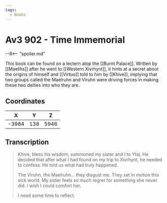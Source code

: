```yaml
---
tags:
  - Books
---
```

# Av3 902 - Time Immemorial

--8<-- "spoiler.md"

This book can be found on a lectern atop the [[Burnt Palace]]. Written by [[Maelihs]] after he went to [[Western Xivrhynt]], it hints at a secret about the origins of himself and [[Virtuo]] told to him by [[Khive]], implying that two groups called the Maelruhn and Viruhn were driving forces in making these two deities into who they are.

## Coordinates
| **X** | **Y** | **Z** |
| :---: | :---: | :---: |
| -3984 |  138  | 5946  |

## Transcription
> Khive, bless his wisdom, summoned my sister and I to Ytaj. He decided that after what I had found on my trip to Xivrhynt, he needed to confess. He told us what had truly happened.
>
> The Viruhn, the Maelruhn... they disgust me. They set in motion this sick world.
> My sister feels so much regret for something she never did. I wish I could comfort her.
>
> I need some time to reflect.

